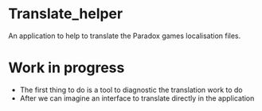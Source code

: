 # Translate_helper
An application to help to translate the Paradox games localisation files.

# Work in progress
* The first thing to do is a tool to diagnostic the translation work to do
* After we can imagine an interface to translate directly in the application
